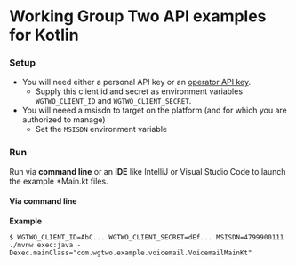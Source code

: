 # Working Group Two API examples for Kotlin

### Setup

* You will need either a personal API key or an [operator API key](https://console.wgtwo.com/api-keys-redirect).
  * Supply this client id and secret as environment variables `WGTWO_CLIENT_ID` and `WGTWO_CLIENT_SECRET`.
* You will neeed a msisdn to target on the platform (and for which you are authorized to manage)
  * Set the `MSISDN` environment variable 

### Run
Run via **command line** or an **IDE** like IntelliJ or Visual Studio Code to launch the example *Main.kt files. 

#### Via command line
**Example**
```shell script
$ WGTWO_CLIENT_ID=AbC... WGTWO_CLIENT_SECRET=dEf... MSISDN=4799900111 ./mvnw exec:java -Dexec.mainClass="com.wgtwo.example.voicemail.VoicemailMainKt"
```
